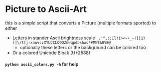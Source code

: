 # Picture to Ascii-Art

this is a simple script that converts a Picture (multiple formats sported) to either

- Letters in stander Ascii brightness scale ` .'^,:;Il!i><~+_-?][1)(|\/tfjrxnuvczXYUJCLQ0OZmwqpdbkhao*#MW$&8%B@`
  - optionally these letters or the background can be colored too
- Or a colored Unicode Block (U+2588)

#### `python ascii_colors.py -h` for help
